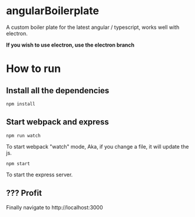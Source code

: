 # angularBoilerplate
A custom boiler plate for the latest angular / typescript, works well with electron.

**If you wish to use electron, use the electron branch**

# How to run
## Install all the dependencies
```
npm install
```
## Start webpack and express
```
npm run watch
```

To start webpack "watch" mode, Aka, if you change a file, it will update the js.

```
npm start
```

To start the express server.

## ??? Profit
Finally navigate to http://localhost:3000

